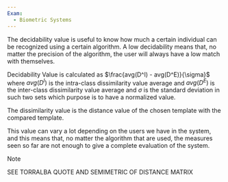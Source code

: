 ```yaml
---
Exam:
  - Biometric Systems
---
```

The decidability value is useful to know how much a certain individual can be recognized using a certain algorithm. A low decidability means that, no matter the precision of the algorithm, the user will always have a low match with themselves. 

Decidability Value is calculated as $\frac{avg(D^I) - avg(D^E)}{\sigma}$ where $avg(D^I)$ is the intra-class dissimilarity value average and $avg(D^E)$ is the inter-class dissimilarity value average and $\sigma$ is the standard deviation in such two sets which purpose is to have a normalized value.

The dissimilarity value is the distance value of the chosen template with the compared template.

This value can vary a lot depending on the users we have in the system, and this means that, no matter the algorithm that are used, the measures seen so far are not enough to give a complete evaluation of the system. 

> [!Note]
> SEE TORRALBA QUOTE AND SEMIMETRIC OF DISTANCE MATRIX